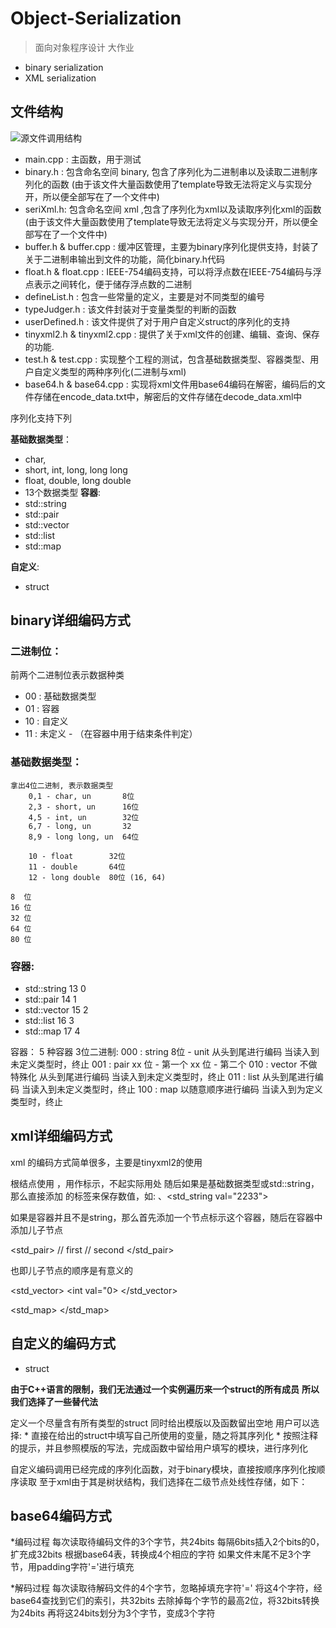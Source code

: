 # Object-Serialization

> 面向对象程序设计 大作业

* binary serialization 
* XML serialization

## 文件结构

![源文件调用结构](https://i.loli.net/2020/07/04/aKDNeRYFgUChifn.png)

* main.cpp : 主函数，用于测试
* binary.h : 包含命名空间 binary, 包含了序列化为二进制串以及读取二进制序列化的函数 (由于该文件大量函数使用了template导致无法将定义与实现分开，所以便全部写在了一个文件中)
* seriXml.h: 包含命名空间 xml ,包含了序列化为xml以及读取序列化xml的函数 (由于该文件大量函数使用了template导致无法将定义与实现分开，所以便全部写在了一个文件中)
* buffer.h & buffer.cpp : 缓冲区管理，主要为binary序列化提供支持，封装了关于二进制串输出到文件的功能，简化binary.h代码
* float.h & float.cpp : IEEE-754编码支持，可以将浮点数在IEEE-754编码与浮点表示之间转化，便于储存浮点数的二进制
* defineList.h : 包含一些常量的定义，主要是对不同类型的编号
* typeJudger.h : 该文件封装对于变量类型的判断的函数
* userDefined.h : 该文件提供了对于用户自定义struct的序列化的支持
* tinyxml2.h & tinyxml2.cpp : 提供了关于xml文件的创建、编辑、查询、保存的功能.
* test.h & test.cpp : 实现整个工程的测试，包含基础数据类型、容器类型、用户自定义类型的两种序列化(二进制与xml)
* base64.h & base64.cpp : 实现将xml文件用base64编码在解密，编码后的文件存储在encode_data.txt中，解密后的文件存储在decode_data.xml中

序列化支持下列

**基础数据类型**：
* char,
* short, int, long, long long
* float, double, long double
* 13个数据类型
**容器**:
* std::string
* std::pair
* std::vector
* std::list
* std::map

**自定义**:
* struct

## binary详细编码方式

### 二进制位：
前两个二进制位表示数据种类
* 00 : 基础数据类型
* 01 : 容器
* 10 : 自定义
* 11 : 未定义 - （在容器中用于结束条件判定）

### 基础数据类型：
    拿出4位二进制, 表示数据类型
        0,1 - char, un       8位
        2,3 - short, un      16位
        4,5 - int, un        32位
        6,7 - long, un       32
        8,9 - long long, un  64位

        10 - float        32位
        11 - double       64位
        12 - long double  80位 (16, 64)

    8  位
    16 位
    32 位
    64 位
    80 位

### **容器**:
* std::string 13  0
* std::pair   14  1
* std::vector 15  2
* std::list   16  3
* std::map    17  4

容器：
    5 种容器
    3位二进制:
    000 : string
        8位 - unit
        从头到尾进行编码
        当读入到未定义类型时，终止
    001 : pair
        xx 位 - 第一个
        xx 位 - 第二个
    010 : vector
        不做特殊化
        从头到尾进行编码
        当读入到未定义类型时，终止
    011 : list
        从头到尾进行编码
        当读入到未定义类型时，终止
    100 : map
        以随意顺序进行编码
        当读入到为定义类型时，终止


## xml详细编码方式

xml 的编码方式简单很多，主要是tinyxml2的使用

根结点使用 <serialization> ，用作标示，不起实际用处
随后如果是基础数据类型或std::string，那么直接添加 <type val="">的标签来保存数值，如:
    <double val="22.33">、<std_string val="2233">

如果是容器并且不是string，那么首先添加一个节点标示这个容器，随后在容器中添加儿子节点

<std_pair>
    <int val="1">       // first
    <double val="33">   // second
</std_pair>

也即儿子节点的顺序是有意义的

<std_vector>
    <int val="1">
    <int val="333">
    <int val="0>
</std_vector>

<std_map>
    <pair key="233" value="666">
    <pair key="666" value="233">
</std_map>

## 自定义的编码方式

* struct

**由于C++语言的限制，我们无法通过一个实例遍历来一个struct的所有成员**
**所以我们选择了一些替代法**

定义一个尽量含有所有类型的struct
同时给出模版以及函数留出空地
用户可以选择:
    * 直接在给出的struct中填写自己所使用的变量，随之将其序列化
    * 按照注释的提示，并且参照模版的写法，完成函数中留给用户填写的模块，进行序列化

自定义编码调用已经完成的序列化函数，对于binary模块，直接按顺序序列化按顺序读取
至于xml由于其是树状结构，我们选择在二级节点处线性存储，如下：

<?xml version="1.0" encoding="UTF-8" standalone="no"?>
<serialization>
    <char val="122"/>
    <unsignedChar val="0"/>
    <short val="0"/>
    <unsigedShort val="0"/>
    <int val="0"/>
    <unsignedInt val="0"/>
    <long val="0"/>
    <unsignedLong val="0"/>
    <longLong val="0"/>
    <unsignedLongLong val="0"/>
    <float val="0"/>
    <double val="2020.0201999999999"/>
    <longDouble val="0"/>
    <std_string val=""/>
    <std_pair>
        <int val="0"/>
        <int val="0"/>
    </std_pair>
    <std_vector>
        <int val="10"/>
        <int val="22"/>
    </std_vector>
    <std_list/>
    <std_map/>
</serialization>

## base64编码方式

*编码过程
每次读取待编码文件的3个字节，共24bits
每隔6bits插入2个bits的0， 扩充成32bits
根据base64表，转换成4个相应的字符
如果文件末尾不足3个字节，用padding字符'='进行填充

*解码过程
每次读取待解码文件的4个字节，忽略掉填充字符'='
将这4个字符，经base64查找到它们的索引，共32bits
去除掉每个字节的最高2位，将32bits转换为24bits
再将这24bits划分为3个字节，变成3个字符
